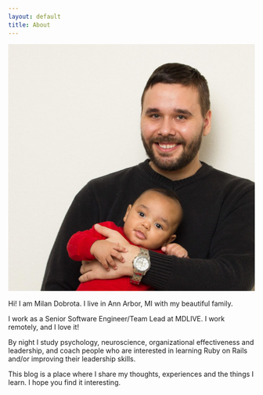 ```yaml
---
layout: default
title: About
---
```

![Happiness is in the little things](/assets/milan.jpg)

Hi! I am Milan Dobrota. I live in Ann Arbor, MI with my beautiful family.

I work as a Senior Software Engineer/Team Lead at MDLIVE. I work remotely, and I love it!

By night I study psychology, neuroscience, organizational effectiveness and leadership, and coach people who are interested in learning Ruby on Rails and/or improving their leadership skills.

This blog is a place where I share my thoughts, experiences and the things I learn. I hope you find it interesting.
